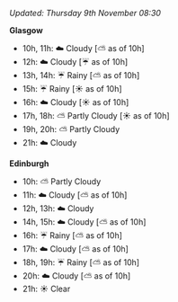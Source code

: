*Updated: Thursday 9th November 08:30*

**Glasgow**

* 10h, 11h: :cloud: Cloudy [:partly_sunny: as of 10h]
* 12h: :cloud: Cloudy [:umbrella: as of 10h]
* 13h, 14h: :umbrella: Rainy [:partly_sunny: as of 10h]
* 15h: :umbrella: Rainy [:sunny: as of 10h]
* 16h: :cloud: Cloudy [:sunny: as of 10h]
* 17h, 18h: :partly_sunny: Partly Cloudy [:sunny: as of 10h]
* 19h, 20h: :partly_sunny: Partly Cloudy
* 21h: :cloud: Cloudy

**Edinburgh**

* 10h: :partly_sunny: Partly Cloudy
* 11h: :cloud: Cloudy [:partly_sunny: as of 10h]
* 12h, 13h: :cloud: Cloudy
* 14h, 15h: :cloud: Cloudy [:partly_sunny: as of 10h]
* 16h: :umbrella: Rainy [:partly_sunny: as of 10h]
* 17h: :cloud: Cloudy [:partly_sunny: as of 10h]
* 18h, 19h: :umbrella: Rainy [:partly_sunny: as of 10h]
* 20h: :cloud: Cloudy [:partly_sunny: as of 10h]
* 21h: :sunny: Clear
